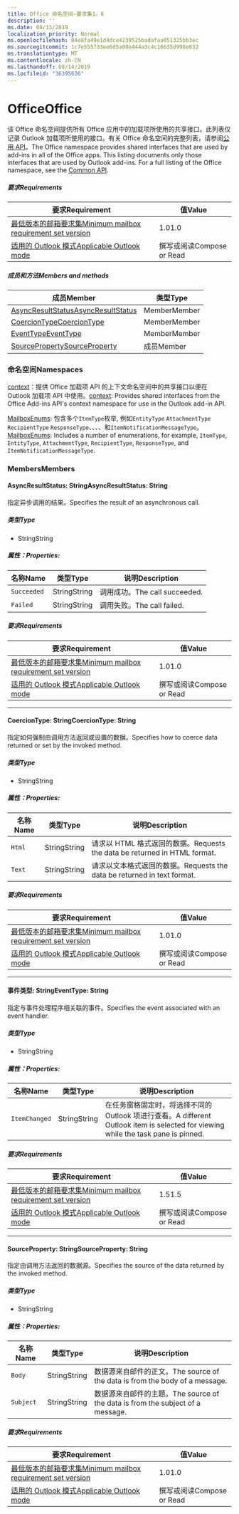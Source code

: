 ```yaml
---
title: Office 命名空间-要求集1。6
description: ''
ms.date: 08/13/2019
localization_priority: Normal
ms.openlocfilehash: 84e8fa49e1d4dce4239525badafaa051325bb3ec
ms.sourcegitcommit: 1c7e555733ee6d5a08e444a3c4c16635d998e032
ms.translationtype: MT
ms.contentlocale: zh-CN
ms.lasthandoff: 08/14/2019
ms.locfileid: "36395636"
---
```

# <a name="office"></a><span data-ttu-id="89f66-102">Office</span><span class="sxs-lookup"><span data-stu-id="89f66-102">Office</span></span>

<span data-ttu-id="89f66-p101">该 Office 命名空间提供所有 Office 应用中的加载项所使用的共享接口。此列表仅记录 Outlook 加载项所使用的接口。有关 Office 命名空间的完整列表，请参阅[公用 API](/javascript/api/office)。</span><span class="sxs-lookup"><span data-stu-id="89f66-p101">The Office namespace provides shared interfaces that are used by add-ins in all of the Office apps. This listing documents only those interfaces that are used by Outlook add-ins. For a full listing of the Office namespace, see the [Common API](/javascript/api/office).</span></span>

##### <a name="requirements"></a><span data-ttu-id="89f66-105">要求</span><span class="sxs-lookup"><span data-stu-id="89f66-105">Requirements</span></span>

|<span data-ttu-id="89f66-106">要求</span><span class="sxs-lookup"><span data-stu-id="89f66-106">Requirement</span></span>| <span data-ttu-id="89f66-107">值</span><span class="sxs-lookup"><span data-stu-id="89f66-107">Value</span></span>|
|---|---|
|[<span data-ttu-id="89f66-108">最低版本的邮箱要求集</span><span class="sxs-lookup"><span data-stu-id="89f66-108">Minimum mailbox requirement set version</span></span>](/office/dev/add-ins/reference/requirement-sets/outlook-api-requirement-sets)| <span data-ttu-id="89f66-109">1.0</span><span class="sxs-lookup"><span data-stu-id="89f66-109">1.0</span></span>|
|[<span data-ttu-id="89f66-110">适用的 Outlook 模式</span><span class="sxs-lookup"><span data-stu-id="89f66-110">Applicable Outlook mode</span></span>](/outlook/add-ins/#extension-points)| <span data-ttu-id="89f66-111">撰写或阅读</span><span class="sxs-lookup"><span data-stu-id="89f66-111">Compose or Read</span></span>|

##### <a name="members-and-methods"></a><span data-ttu-id="89f66-112">成员和方法</span><span class="sxs-lookup"><span data-stu-id="89f66-112">Members and methods</span></span>

| <span data-ttu-id="89f66-113">成员</span><span class="sxs-lookup"><span data-stu-id="89f66-113">Member</span></span> | <span data-ttu-id="89f66-114">类型</span><span class="sxs-lookup"><span data-stu-id="89f66-114">Type</span></span> |
|--------|------|
| [<span data-ttu-id="89f66-115">AsyncResultStatus</span><span class="sxs-lookup"><span data-stu-id="89f66-115">AsyncResultStatus</span></span>](#asyncresultstatus-string) | <span data-ttu-id="89f66-116">Member</span><span class="sxs-lookup"><span data-stu-id="89f66-116">Member</span></span> |
| [<span data-ttu-id="89f66-117">CoercionType</span><span class="sxs-lookup"><span data-stu-id="89f66-117">CoercionType</span></span>](#coerciontype-string) | <span data-ttu-id="89f66-118">Member</span><span class="sxs-lookup"><span data-stu-id="89f66-118">Member</span></span> |
| [<span data-ttu-id="89f66-119">EventType</span><span class="sxs-lookup"><span data-stu-id="89f66-119">EventType</span></span>](#eventtype-string) | <span data-ttu-id="89f66-120">Member</span><span class="sxs-lookup"><span data-stu-id="89f66-120">Member</span></span> |
| [<span data-ttu-id="89f66-121">SourceProperty</span><span class="sxs-lookup"><span data-stu-id="89f66-121">SourceProperty</span></span>](#sourceproperty-string) | <span data-ttu-id="89f66-122">成员</span><span class="sxs-lookup"><span data-stu-id="89f66-122">Member</span></span> |

### <a name="namespaces"></a><span data-ttu-id="89f66-123">命名空间</span><span class="sxs-lookup"><span data-stu-id="89f66-123">Namespaces</span></span>

<span data-ttu-id="89f66-124">[context](office.context.md)：提供 Office 加载项 API 的上下文命名空间中的共享接口以便在 Outlook 加载项 API 中使用。</span><span class="sxs-lookup"><span data-stu-id="89f66-124">[context](office.context.md): Provides shared interfaces from the Office Add-ins API's context namespace for use in the Outlook add-in API.</span></span>

<span data-ttu-id="89f66-125">[MailboxEnums](/javascript/api/outlook/office.mailboxenums.attachmenttype?view=outlook-js-1.6): 包含多个`ItemType`枚举, 例如`EntityType` `AttachmentType` `RecipientType` `ResponseType`、、、、和`ItemNotificationMessageType`。</span><span class="sxs-lookup"><span data-stu-id="89f66-125">[MailboxEnums](/javascript/api/outlook/office.mailboxenums.attachmenttype?view=outlook-js-1.6): Includes a number of enumerations, for example, `ItemType`, `EntityType`, `AttachmentType`, `RecipientType`, `ResponseType`, and `ItemNotificationMessageType`.</span></span>

### <a name="members"></a><span data-ttu-id="89f66-126">Members</span><span class="sxs-lookup"><span data-stu-id="89f66-126">Members</span></span>

#### <a name="asyncresultstatus-string"></a><span data-ttu-id="89f66-127">AsyncResultStatus: String</span><span class="sxs-lookup"><span data-stu-id="89f66-127">AsyncResultStatus: String</span></span>

<span data-ttu-id="89f66-128">指定异步调用的结果。</span><span class="sxs-lookup"><span data-stu-id="89f66-128">Specifies the result of an asynchronous call.</span></span>

##### <a name="type"></a><span data-ttu-id="89f66-129">类型</span><span class="sxs-lookup"><span data-stu-id="89f66-129">Type</span></span>

*   <span data-ttu-id="89f66-130">String</span><span class="sxs-lookup"><span data-stu-id="89f66-130">String</span></span>

##### <a name="properties"></a><span data-ttu-id="89f66-131">属性：</span><span class="sxs-lookup"><span data-stu-id="89f66-131">Properties:</span></span>

|<span data-ttu-id="89f66-132">名称</span><span class="sxs-lookup"><span data-stu-id="89f66-132">Name</span></span>| <span data-ttu-id="89f66-133">类型</span><span class="sxs-lookup"><span data-stu-id="89f66-133">Type</span></span>| <span data-ttu-id="89f66-134">说明</span><span class="sxs-lookup"><span data-stu-id="89f66-134">Description</span></span>|
|---|---|---|
|`Succeeded`| <span data-ttu-id="89f66-135">String</span><span class="sxs-lookup"><span data-stu-id="89f66-135">String</span></span>|<span data-ttu-id="89f66-136">调用成功。</span><span class="sxs-lookup"><span data-stu-id="89f66-136">The call succeeded.</span></span>|
|`Failed`| <span data-ttu-id="89f66-137">String</span><span class="sxs-lookup"><span data-stu-id="89f66-137">String</span></span>|<span data-ttu-id="89f66-138">调用失败。</span><span class="sxs-lookup"><span data-stu-id="89f66-138">The call failed.</span></span>|

##### <a name="requirements"></a><span data-ttu-id="89f66-139">要求</span><span class="sxs-lookup"><span data-stu-id="89f66-139">Requirements</span></span>

|<span data-ttu-id="89f66-140">要求</span><span class="sxs-lookup"><span data-stu-id="89f66-140">Requirement</span></span>| <span data-ttu-id="89f66-141">值</span><span class="sxs-lookup"><span data-stu-id="89f66-141">Value</span></span>|
|---|---|
|[<span data-ttu-id="89f66-142">最低版本的邮箱要求集</span><span class="sxs-lookup"><span data-stu-id="89f66-142">Minimum mailbox requirement set version</span></span>](/office/dev/add-ins/reference/requirement-sets/outlook-api-requirement-sets)| <span data-ttu-id="89f66-143">1.0</span><span class="sxs-lookup"><span data-stu-id="89f66-143">1.0</span></span>|
|[<span data-ttu-id="89f66-144">适用的 Outlook 模式</span><span class="sxs-lookup"><span data-stu-id="89f66-144">Applicable Outlook mode</span></span>](/outlook/add-ins/#extension-points)| <span data-ttu-id="89f66-145">撰写或阅读</span><span class="sxs-lookup"><span data-stu-id="89f66-145">Compose or Read</span></span>|

---

#### <a name="coerciontype-string"></a><span data-ttu-id="89f66-146">CoercionType: String</span><span class="sxs-lookup"><span data-stu-id="89f66-146">CoercionType: String</span></span>

<span data-ttu-id="89f66-147">指定如何强制由调用方法返回或设置的数据。</span><span class="sxs-lookup"><span data-stu-id="89f66-147">Specifies how to coerce data returned or set by the invoked method.</span></span>

##### <a name="type"></a><span data-ttu-id="89f66-148">类型</span><span class="sxs-lookup"><span data-stu-id="89f66-148">Type</span></span>

*   <span data-ttu-id="89f66-149">String</span><span class="sxs-lookup"><span data-stu-id="89f66-149">String</span></span>

##### <a name="properties"></a><span data-ttu-id="89f66-150">属性：</span><span class="sxs-lookup"><span data-stu-id="89f66-150">Properties:</span></span>

|<span data-ttu-id="89f66-151">名称</span><span class="sxs-lookup"><span data-stu-id="89f66-151">Name</span></span>| <span data-ttu-id="89f66-152">类型</span><span class="sxs-lookup"><span data-stu-id="89f66-152">Type</span></span>| <span data-ttu-id="89f66-153">说明</span><span class="sxs-lookup"><span data-stu-id="89f66-153">Description</span></span>|
|---|---|---|
|`Html`| <span data-ttu-id="89f66-154">String</span><span class="sxs-lookup"><span data-stu-id="89f66-154">String</span></span>|<span data-ttu-id="89f66-155">请求以 HTML 格式返回的数据。</span><span class="sxs-lookup"><span data-stu-id="89f66-155">Requests the data be returned in HTML format.</span></span>|
|`Text`| <span data-ttu-id="89f66-156">String</span><span class="sxs-lookup"><span data-stu-id="89f66-156">String</span></span>|<span data-ttu-id="89f66-157">请求以文本格式返回的数据。</span><span class="sxs-lookup"><span data-stu-id="89f66-157">Requests the data be returned in text format.</span></span>|

##### <a name="requirements"></a><span data-ttu-id="89f66-158">要求</span><span class="sxs-lookup"><span data-stu-id="89f66-158">Requirements</span></span>

|<span data-ttu-id="89f66-159">要求</span><span class="sxs-lookup"><span data-stu-id="89f66-159">Requirement</span></span>| <span data-ttu-id="89f66-160">值</span><span class="sxs-lookup"><span data-stu-id="89f66-160">Value</span></span>|
|---|---|
|[<span data-ttu-id="89f66-161">最低版本的邮箱要求集</span><span class="sxs-lookup"><span data-stu-id="89f66-161">Minimum mailbox requirement set version</span></span>](/office/dev/add-ins/reference/requirement-sets/outlook-api-requirement-sets)| <span data-ttu-id="89f66-162">1.0</span><span class="sxs-lookup"><span data-stu-id="89f66-162">1.0</span></span>|
|[<span data-ttu-id="89f66-163">适用的 Outlook 模式</span><span class="sxs-lookup"><span data-stu-id="89f66-163">Applicable Outlook mode</span></span>](/outlook/add-ins/#extension-points)| <span data-ttu-id="89f66-164">撰写或阅读</span><span class="sxs-lookup"><span data-stu-id="89f66-164">Compose or Read</span></span>|

---

#### <a name="eventtype-string"></a><span data-ttu-id="89f66-165">事件类型: String</span><span class="sxs-lookup"><span data-stu-id="89f66-165">EventType: String</span></span>

<span data-ttu-id="89f66-166">指定与事件处理程序相关联的事件。</span><span class="sxs-lookup"><span data-stu-id="89f66-166">Specifies the event associated with an event handler.</span></span>

##### <a name="type"></a><span data-ttu-id="89f66-167">类型</span><span class="sxs-lookup"><span data-stu-id="89f66-167">Type</span></span>

*   <span data-ttu-id="89f66-168">String</span><span class="sxs-lookup"><span data-stu-id="89f66-168">String</span></span>

##### <a name="properties"></a><span data-ttu-id="89f66-169">属性：</span><span class="sxs-lookup"><span data-stu-id="89f66-169">Properties:</span></span>

| <span data-ttu-id="89f66-170">名称</span><span class="sxs-lookup"><span data-stu-id="89f66-170">Name</span></span> | <span data-ttu-id="89f66-171">类型</span><span class="sxs-lookup"><span data-stu-id="89f66-171">Type</span></span> | <span data-ttu-id="89f66-172">说明</span><span class="sxs-lookup"><span data-stu-id="89f66-172">Description</span></span> |
|---|---|---|
|`ItemChanged`| <span data-ttu-id="89f66-173">String</span><span class="sxs-lookup"><span data-stu-id="89f66-173">String</span></span> | <span data-ttu-id="89f66-174">在任务窗格固定时，将选择不同的 Outlook 项进行查看。</span><span class="sxs-lookup"><span data-stu-id="89f66-174">A different Outlook item is selected for viewing while the task pane is pinned.</span></span> |

##### <a name="requirements"></a><span data-ttu-id="89f66-175">要求</span><span class="sxs-lookup"><span data-stu-id="89f66-175">Requirements</span></span>

|<span data-ttu-id="89f66-176">要求</span><span class="sxs-lookup"><span data-stu-id="89f66-176">Requirement</span></span>| <span data-ttu-id="89f66-177">值</span><span class="sxs-lookup"><span data-stu-id="89f66-177">Value</span></span>|
|---|---|
|[<span data-ttu-id="89f66-178">最低版本的邮箱要求集</span><span class="sxs-lookup"><span data-stu-id="89f66-178">Minimum mailbox requirement set version</span></span>](/office/dev/add-ins/reference/requirement-sets/outlook-api-requirement-sets)| <span data-ttu-id="89f66-179">1.5</span><span class="sxs-lookup"><span data-stu-id="89f66-179">1.5</span></span> |
|[<span data-ttu-id="89f66-180">适用的 Outlook 模式</span><span class="sxs-lookup"><span data-stu-id="89f66-180">Applicable Outlook mode</span></span>](/outlook/add-ins/#extension-points)| <span data-ttu-id="89f66-181">撰写或阅读</span><span class="sxs-lookup"><span data-stu-id="89f66-181">Compose or Read</span></span> |

---

#### <a name="sourceproperty-string"></a><span data-ttu-id="89f66-182">SourceProperty: String</span><span class="sxs-lookup"><span data-stu-id="89f66-182">SourceProperty: String</span></span>

<span data-ttu-id="89f66-183">指定由调用方法返回的数据源。</span><span class="sxs-lookup"><span data-stu-id="89f66-183">Specifies the source of the data returned by the invoked method.</span></span>

##### <a name="type"></a><span data-ttu-id="89f66-184">类型</span><span class="sxs-lookup"><span data-stu-id="89f66-184">Type</span></span>

*   <span data-ttu-id="89f66-185">String</span><span class="sxs-lookup"><span data-stu-id="89f66-185">String</span></span>

##### <a name="properties"></a><span data-ttu-id="89f66-186">属性：</span><span class="sxs-lookup"><span data-stu-id="89f66-186">Properties:</span></span>

|<span data-ttu-id="89f66-187">名称</span><span class="sxs-lookup"><span data-stu-id="89f66-187">Name</span></span>| <span data-ttu-id="89f66-188">类型</span><span class="sxs-lookup"><span data-stu-id="89f66-188">Type</span></span>| <span data-ttu-id="89f66-189">说明</span><span class="sxs-lookup"><span data-stu-id="89f66-189">Description</span></span>|
|---|---|---|
|`Body`| <span data-ttu-id="89f66-190">String</span><span class="sxs-lookup"><span data-stu-id="89f66-190">String</span></span>|<span data-ttu-id="89f66-191">数据源来自邮件的正文。</span><span class="sxs-lookup"><span data-stu-id="89f66-191">The source of the data is from the body of a message.</span></span>|
|`Subject`| <span data-ttu-id="89f66-192">String</span><span class="sxs-lookup"><span data-stu-id="89f66-192">String</span></span>|<span data-ttu-id="89f66-193">数据源来自邮件的主题。</span><span class="sxs-lookup"><span data-stu-id="89f66-193">The source of the data is from the subject of a message.</span></span>|

##### <a name="requirements"></a><span data-ttu-id="89f66-194">要求</span><span class="sxs-lookup"><span data-stu-id="89f66-194">Requirements</span></span>

|<span data-ttu-id="89f66-195">要求</span><span class="sxs-lookup"><span data-stu-id="89f66-195">Requirement</span></span>| <span data-ttu-id="89f66-196">值</span><span class="sxs-lookup"><span data-stu-id="89f66-196">Value</span></span>|
|---|---|
|[<span data-ttu-id="89f66-197">最低版本的邮箱要求集</span><span class="sxs-lookup"><span data-stu-id="89f66-197">Minimum mailbox requirement set version</span></span>](/office/dev/add-ins/reference/requirement-sets/outlook-api-requirement-sets)| <span data-ttu-id="89f66-198">1.0</span><span class="sxs-lookup"><span data-stu-id="89f66-198">1.0</span></span>|
|[<span data-ttu-id="89f66-199">适用的 Outlook 模式</span><span class="sxs-lookup"><span data-stu-id="89f66-199">Applicable Outlook mode</span></span>](/outlook/add-ins/#extension-points)| <span data-ttu-id="89f66-200">撰写或阅读</span><span class="sxs-lookup"><span data-stu-id="89f66-200">Compose or Read</span></span>|
